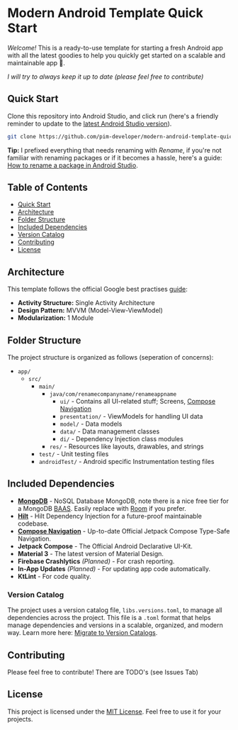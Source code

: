 # Modern Android Template Quick Start

*Welcome!* This is a ready-to-use template for starting a fresh Android app with all the latest goodies to help you quickly get started on a scalable and maintainable app 🚀‍.

*I will try to always keep it up to date (please feel free to contribute)*

## Quick Start

Clone this repository into Android Studio, and click run (here's a friendly reminder to update to the [latest Android Studio version](https://developer.android.com/studio)).

```bash
git clone https://github.com/pim-developer/modern-android-template-quick-start.git
```

**Tip:** I prefixed everything that needs renaming with *Rename*, if you're not familiar with renaming packages or if it becomes a hassle, here's a guide: [How to rename a package in Android Studio](https://stackoverflow.com/questions/16804093/rename-package-in-android-studio).


## Table of Contents

- [Quick Start](#quick-start)
- [Architecture](#architecture)
- [Folder Structure](#folder-structure)
- [Included Dependencies](#included-dependencies)
- [Version Catalog](#version-catalog)
- [Contributing](#contributing)
- [License](#license)

## Architecture

This template follows the official Google best practises [guide](https://developer.android.com/topic/architecture):

- **Activity Structure:** Single Activity Architecture
- **Design Pattern:** MVVM (Model-View-ViewModel)
- **Modularization:** 1 Module

## Folder Structure

The project structure is organized as follows (seperation of concerns):

- `app/`
    - `src/`
        - `main/`
            - `java/com/renamecompanyname/renameappname`
                - `ui/` - Contains all UI-related stuff; Screens, [Compose Navigation](https://developer.android.com/develop/ui/compose/navigation)
                - `presentation/` - ViewModels for handling UI data
                - `model/` - Data models
                - `data/` - Data management classes
                - `di/` - Dependency Injection class modules
            - `res/` - Resources like layouts, drawables, and strings
        - `test/` - Unit testing files
        - `androidTest/` - Android specific Instrumentation testing files

## Included Dependencies

- [**MongoDB**](https://www.mongodb.com/docs/atlas/device-sdks/sdk/kotlin/) - NoSQL Database MongoDB, note there is a nice free tier for a MongoDB [BAAS](https://www.mongodb.com/products/platform/atlas-database). Easily replace with [Room](https://developer.android.com/jetpack/androidx/releases/room) if you prefer.
- [**Hilt**](https://developer.android.com/training/dependency-injection/hilt-android) -  Hilt Dependency Injection for a future-proof maintainable codebase.
- **[Compose Navigation](https://developer.android.com/develop/ui/compose/navigation)** - Up-to-date Official Jetpack Compose Type-Safe Navigation.
- **Jetpack Compose** - The Official Android Declarative UI-Kit.
- **Material 3** - The latest version of Material Design.
- **Firebase Crashlytics** _(Planned)_ - For crash reporting.
- **In-App Updates** _(Planned)_ - For updating app code automatically.
- **KtLint** - For code quality.


### Version Catalog

The project uses a version catalog file, `libs.versions.toml`, to manage all dependencies across the project. This file is a `.toml` format that helps manage dependencies and versions in a scalable, organized, and modern way. Learn more here: [Migrate to Version Catalogs](https://developer.android.com/build/migrate-to-catalogs).

## Contributing

Please feel free to contribute! There are TODO's (see Issues Tab)

## License

This project is licensed under the [MIT License](https://github.com/pim-developer/modern-android-template-quick-start?tab=MIT-1-ov-file). Feel free to use it for your projects.
